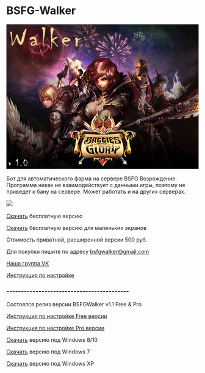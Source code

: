 # BSFG-Walker

![Image of Yaktocat](https://github.com/BSFG/BSFG-Walker/blob/master/walker.png)

Бот для автоматического фарма на сервере BSFG Возрождение.
Программа никак не взаимодействует с данными игры, поэтому не приведет к бану на сервере. Может работать и на других серверах.

[![](http://img.youtube.com/vi/lrHiOYXPudo/0.jpg)](http://www.youtube.com/watch?v=lrHiOYXPudo "")

[Скачать](https://github.com/BSFG/BSFG-Walker/raw/master/BSFG%20Walker.exe) бесплатную версию

[Скачать](https://github.com/BSFG/BSFG-Walker/raw/master/BSFG%20Walker%201366x768%20Edition.exe) бесплатную версию для маленьких экранов

Стоимость приватной, расширенной версии 500 руб.

Для покупки пишите по адресу bsfgwalker@gmail.com

[Наша группа VK](https://vk.com/club172474498)

[Инструкция по настройке](https://github.com/BSFG/BSFG-Walker/blob/master/Guide.md)

### ------------------------------------------

Состоялся релиз версии BSFGWalker v1.1 Free & Pro

[Инструкция по настройке Free версии](https://github.com/BSFG/BSFG-Walker/blob/master/v%201.1/Guide%20v1.1%20Free.md)

[Инструкция по настройке Pro версии](https://github.com/BSFG/BSFG-Walker/blob/master/v%201.1/Guide%20v1.1%20Pro.md)

[Скачать](https://github.com/BSFG/BSFG-Walker/raw/master/v%201.1/BSFG%20Walker%20v1.1.exe) версию под Windows 8/10

[Скачать](https://github.com/BSFG/BSFG-Walker/raw/master/v%201.1/BSFG%20Walker%20v1.1%20Win7.exe) версию под Windows 7

[Скачать](https://github.com/BSFG/BSFG-Walker/raw/master/v%201.1/BSFG%20Walker%20v1.1%20WinXP.exee) версию под Windows XP
